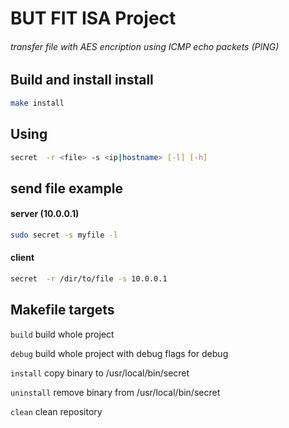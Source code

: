 # BUT FIT ISA Project
###### transfer file with AES encription using ICMP echo packets (PING)

## Build and install install

```sh
make install
```

## Using

```sh
secret  -r <file> -s <ip|hostname> [-l] [-h]
```

## send file example

#### server (10.0.0.1)

```sh
sudo secret -s myfile -l
```

#### client

```sh
secret  -r /dir/to/file -s 10.0.0.1
```

## Makefile targets

`build` build whole project

`debug` build whole project with debug flags for debug

`install` copy binary to /usr/local/bin/secret

`uninstall` remove binary from /usr/local/bin/secret

`clean` clean repository
